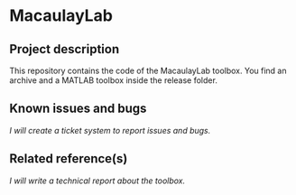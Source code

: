 # MacaulayLab

## Project description

This repository contains the code of the MacaulayLab toolbox.
You find an archive and a MATLAB toolbox inside the release folder.

## Known issues and bugs

*I will create a ticket system to report issues and bugs.*

## Related reference(s)

*I will write a technical report about the toolbox.*